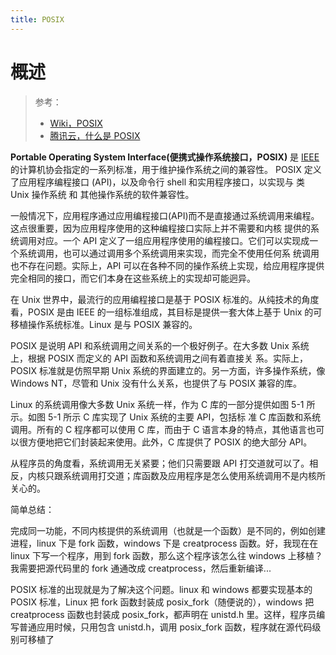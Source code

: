 ```yaml
---
title: POSIX
---
```


# 概述

> 参考：
>
> - [Wiki，POSIX](https://en.wikipedia.org/wiki/POSIX)
> - [腾讯云，什么是 POSIX](https://cloud.tencent.com/developer/ask/26856)

**Portable Operating System Interface(便携式操作系统接口，POSIX)** 是 [IEEE](docs/x_标准化/IT/IEEE.md) 的计算机协会指定的一系列标准，用于维护操作系统之间的兼容性。 POSIX 定义了应用程序编程接口 (API)，以及命令行 shell 和实用程序接口，以实现与 类 Unix 操作系统 和 其他操作系统的软件兼容性。

一般情况下，应用程序通过应用编程接口(API)而不是直接通过系统调用来编程。这点很重要，因为应用程序使用的这种编程接口实际上并不需要和内核 提供的系统调用对应。一个 API 定义了一组应用程序使用的编程接口。它们可以实现成一个系统调用，也可以通过调用多个系统调用来实现，而完全不使用任何系 统调用也不存在问题。实际上，API 可以在各种不同的操作系统上实现，给应用程序提供完全相同的接口，而它们本身在这些系统上的实现却可能迥异。

在 Unix 世界中，最流行的应用编程接口是基于 POSIX 标准的。从纯技术的角度看，POSIX 是由 IEEE 的一组标准组成，其目标是提供一套大体上基于 Unix 的可移植操作系统标准。Linux 是与 POSIX 兼容的。

POSIX 是说明 API 和系统调用之间关系的一个极好例子。在大多数 Unix 系统上，根据 POSIX 而定义的 API 函数和系统调用之间有着直接关 系。实际上，POSIX 标准就是仿照早期 Unix 系统的界面建立的。另一方面，许多操作系统，像 Windows NT，尽管和 Unix 没有什么关系，也提供了与 POSIX 兼容的库。

Linux 的系统调用像大多数 Unix 系统一样，作为 C 库的一部分提供如图 5-1 所示。如图 5-1 所示 C 库实现了 Unix 系统的主要 API，包括标 准 C 库函数和系统调用。所有的 C 程序都可以使用 C 库，而由于 C 语言本身的特点，其他语言也可以很方便地把它们封装起来使用。此外，C 库提供了 POSIX 的绝大部分 API。

从程序员的角度看，系统调用无关紧要；他们只需要跟 API 打交道就可以了。相反，内核只跟系统调用打交道；库函数及应用程序是怎么使用系统调用不是内核所关心的。

简单总结：

完成同一功能，不同内核提供的系统调用（也就是一个函数）是不同的，例如创建进程，linux 下是 fork 函数，windows 下是 creatprocess 函数。好，我现在在 linux 下写一个程序，用到 fork 函数，那么这个程序该怎么往 windows 上移植？我需要把源代码里的 fork 通通改成 creatprocess，然后重新编译...

POSIX 标准的出现就是为了解决这个问题。linux 和 windows 都要实现基本的 POSIX 标准，Linux 把 fork 函数封装成 posix_fork（随便说的），windows 把 creatprocess 函数也封装成 posix_fork，都声明在 unistd.h 里。这样，程序员编写普通应用时候，只用包含 unistd.h，调用 posix_fork 函数，程序就在源代码级别可移植了
